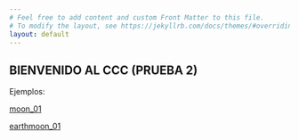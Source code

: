 ```yaml
---
# Feel free to add content and custom Front Matter to this file.
# To modify the layout, see https://jekyllrb.com/docs/themes/#overriding-theme-defaults
layout: default
---
```

<script src="p5.js"></script>
<script src="p5.sound.js"></script>

## BIENVENIDO AL CCC (PRUEBA 2)

Ejemplos:

[moon_01](./tests/moon_01/moon.html)

[earthmoon_01](./tests/earthmoon_01/index.html)

<!--
<div id="simple-sketch-holder" style="position: relative;">
	<script type="text/javascript" src="moon_01.js"></script>
</div> -->